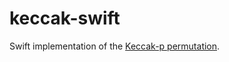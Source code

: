 # keccak-swift

Swift implementation of the [Keccak-p permutation](https://keccak.team/keccak.html).
